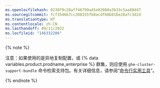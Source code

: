 ```yaml
---
ms.openlocfilehash: 0230f9c28aff46799a45e02080a3b33c5aa88d47
ms.sourcegitcommit: fcf3546b7cc208155fb8acdf68b81be28afc3d2d
ms.translationtype: HT
ms.contentlocale: zh-CN
ms.lasthandoff: 09/11/2022
ms.locfileid: "146332206"
---
```

{% note %}

注意：如果使用的是异地复制配置，或 {% data variables.product.prodname_enterprise %} 群集，则应使用 `ghe-cluster-support-bundle` 命令检索支持包。有关详细信息，请参阅“[命令行实用工具](/enterprise/admin/guides/installation/command-line-utilities/#ghe-cluster-support-bundle)”。

{% endnote %}
